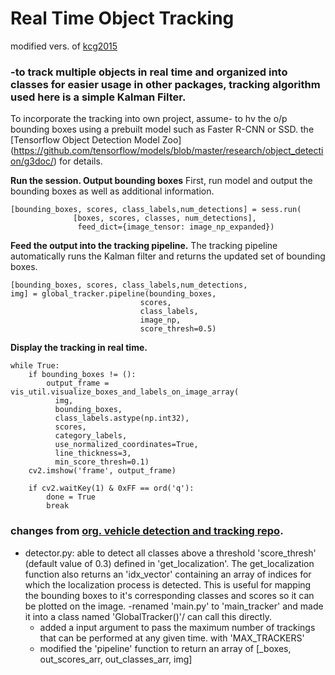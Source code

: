 # Real Time Object Tracking
modified vers. of  [kcg2015](https://github.com/kcg2015/Vehicle-Detection-and-Tracking)
### -to track multiple objects in real time and organized into classes for easier usage in other packages, tracking algorithm used here is a simple Kalman Filter.

To incorporate the tracking into own project,  assume- to hv the o/p bounding boxes using a prebuilt model such as Faster R-CNN or SSD. the [Tensorflow Object Detection Model Zoo] (https://github.com/tensorflow/models/blob/master/research/object_detection/g3doc/) for details.

**Run the session. Output bounding boxes**
First, run  model and output the bounding boxes as well as additional information.
```
[bounding_boxes, scores, class_labels,num_detections] = sess.run(
              [boxes, scores, classes, num_detections],
               feed_dict={image_tensor: image_np_expanded})
```


**Feed the output into the tracking pipeline.**
The tracking pipeline automatically runs the Kalman filter and returns the updated set of bounding boxes.
```
[bounding_boxes, scores, class_labels,num_detections,
img] = global_tracker.pipeline(bounding_boxes,
                             scores,
                             class_labels,
                             image_np,
                             score_thresh=0.5)
```
**Display the tracking in real time.**
```
while True:
    if bounding_boxes != ():    
        output_frame = vis_util.visualize_boxes_and_labels_on_image_array(
          img,
          bounding_boxes,
          class_labels.astype(np.int32),
          scores,
          category_labels,
          use_normalized_coordinates=True,
          line_thickness=3,
          min_score_thresh=0.1)
    cv2.imshow('frame', output_frame)

    if cv2.waitKey(1) & 0xFF == ord('q'):
        done = True
        break
```   

### changes from [org. vehicle detection and tracking repo](https://github.com/kcg2015/Vehicle-Detection-and-Tracking).
- detector.py: able to detect all classes above a threshold 'score_thresh' (default value of 0.3) defined in 'get_localization'.
          The get_localization function also returns an 'idx_vector' containing an array of indices for which the localization process is detected. This is useful for mapping the bounding boxes to it's corresponding classes and scores so it can be plotted on the image.
  -renamed 'main.py' to 'main_tracker' and made it into a class named 'GlobalTracker()'/ can call this directly.
    - added a input argument to pass the maximum number of trackings that can be performed at any given time. with 'MAX_TRACKERS'
    - modified the 'pipeline' function to return an array of [_boxes, out_scores_arr, out_classes_arr, img]      
